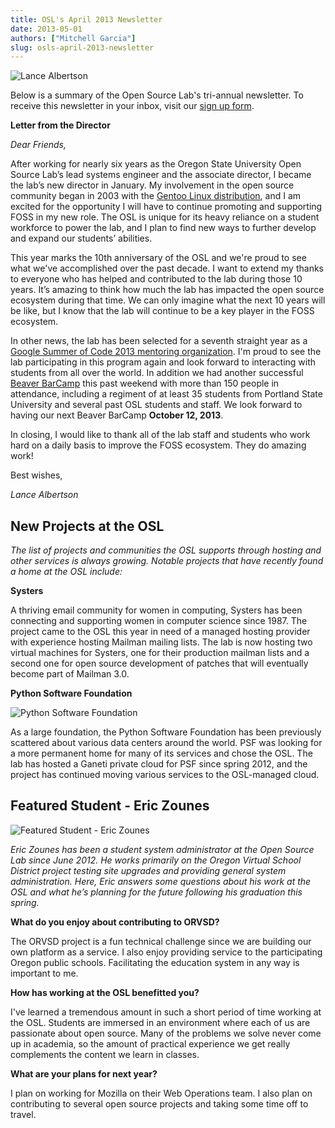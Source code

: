 ```yaml
---
title: OSL's April 2013 Newsletter
date: 2013-05-01
authors: ["Mitchell Garcia"]
slug: osls-april-2013-newsletter
---
```


![Lance Albertson](/images/lalbertson.jpg)

Below is a summary of the Open Source Lab's tri-annual newsletter. To receive this newsletter in your inbox, visit our
[sign up form](https://osuosl.org/communities/gentoo-foundation).

**Letter from the Director**

_Dear Friends,_

After working for nearly six years as the Oregon State University Open Source Lab’s lead systems engineer and the
associate director, I became the lab’s new director in January. My involvement in the open source community began in
2003 with the [Gentoo Linux distribution](https://osuosl.org/communities/gentoo-foundation), and I am excited for the
opportunity I will have to continue promoting and supporting FOSS in my new role. The OSL is unique for its heavy
reliance on a student workforce to power the lab, and I plan to find new ways to further develop and expand our
students’ abilities.

This year marks the 10th anniversary of the OSL and we're proud to see what we've accomplished over the past decade. I
want to extend my thanks to everyone who has helped and contributed to the lab during those 10 years. It’s amazing to
think how much the lab has impacted the open source ecosystem during that time. We can only imagine what the next 10
years will be like, but I know that the lab will continue to be a key player in the FOSS ecosystem.

In other news, the lab has been selected for a seventh straight year as a
[Google Summer of Code 2013 mentoring organization](http://osuosl.org/blog/open-source-lab-participate-google-summer-code-2013).
I'm proud to see the lab participating in this program again and look forward to interacting with students from all over
the world. In addition we had another successful [Beaver BarCamp](http://beaverbarcamp.org/) this past weekend with more
than 150 people in attendance, including a regiment of at least 35 students from Portland State University and several
past OSL students and staff. We look forward to having our next Beaver BarCamp **October 12, 2013**.

In closing, I would like to thank all of the lab staff and students who work hard on a daily basis to improve the FOSS
ecosystem. They do amazing work!

Best wishes,

_Lance Albertson_

## New Projects at the OSL

_The list of projects and communities the OSL supports through hosting and other services is always growing. Notable
projects that have recently found a home at the OSL include:_

**Systers**

A thriving email community for women in computing, Systers has been connecting and supporting women in computer science
since 1987. The project came to the OSL this year in need of a managed hosting provider with experience hosting Mailman
mailing lists. The lab is now hosting two virtual machines for Systers, one for their production mailman lists and a
second one for open source development of patches that will eventually become part of Mailman 3.0.

**Python Software Foundation**

![Python Software Foundation](/images/python.jpg)

As a large foundation, the Python Software Foundation has been previously scattered about various data centers around
the world. PSF was looking for a more permanent home for many of its services and chose the OSL. The lab has hosted a
Ganeti private cloud for PSF since spring 2012, and the project has continued moving various services to the OSL-managed
cloud.

## Featured Student - Eric Zounes

![Featured Student - Eric Zounes](/images/ericzounes.jpg)

_Eric Zounes has been a student system administrator at the Open Source Lab since June 2012. He works primarily on the
Oregon Virtual School District project testing site upgrades and providing general system administration. Here, Eric
answers some questions about his work at the OSL and what he’s planning for the future following his graduation this
spring._

**What do you enjoy about contributing to ORVSD?**

The ORVSD project is a fun technical challenge since we are building our own platform as a service. I also enjoy
providing service to the participating Oregon public schools. Facilitating the education system in any way is important
to me.

**How has working at the OSL benefitted you?**

I've learned a tremendous amount in such a short period of time working at the OSL. Students are immersed in an
environment where each of us are passionate about open source. Many of the problems we solve never come up in academia,
so the amount of practical experience we get really complements the content we learn in classes.

**What are your plans for next year?**

I plan on working for Mozilla on their Web Operations team. I also plan on contributing to several open source projects
and taking some time off to travel.
